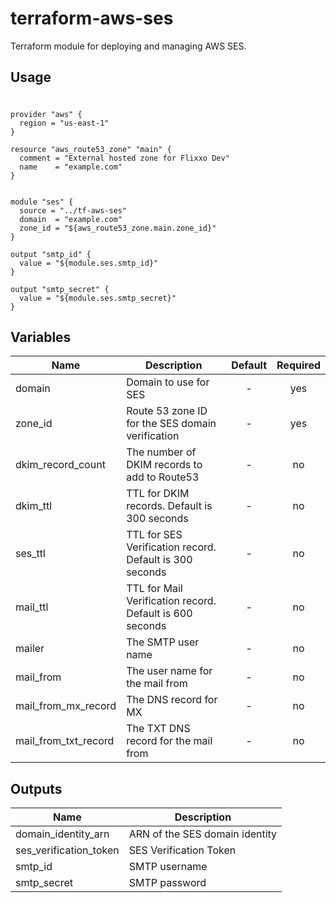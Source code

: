 # terraform-aws-ses

Terraform module for deploying and managing AWS SES.

## Usage
#
```
provider "aws" {
  region = "us-east-1"
}

resource "aws_route53_zone" "main" {
  comment = "External hosted zone for Flixxo Dev"
  name    = "example.com"
}


module "ses" {
  source = "../tf-aws-ses"
  domain  = "example.com"
  zone_id = "${aws_route53_zone.main.zone_id}"
}

output "smtp_id" {
  value = "${module.ses.smtp_id}"
}

output "smtp_secret" {
  value = "${module.ses.smtp_secret}"
}
```

## Variables

| Name | Description | Default | Required |
|------|-------------|:-----:|:-----:|
| domain | Domain to use for SES | - | yes |
| zone_id | Route 53 zone ID for the SES domain verification | - | yes |
| dkim_record_count | The number of DKIM records to add to Route53 | - | no |
| dkim_ttl | TTL for DKIM records. Default is 300 seconds | - | no |
| ses_ttl | TTL for SES Verification record. Default is 300 seconds | - | no |
| mail_ttl | TTL for Mail Verification record. Default is 600 seconds | - | no |
| mailer | The SMTP user name | - | no |
| mail_from | The user name for the mail from | - | no |
| mail_from_mx_record | The DNS record for MX | - | no |
| mail_from_txt_record | The TXT DNS record for the mail from | - | no |

## Outputs

| Name | Description |
|------|-------------|
| domain_identity_arn | ARN of the SES domain identity |
| ses_verification_token | SES Verification Token |
| smtp_id | SMTP username |
| smtp_secret | SMTP password |
